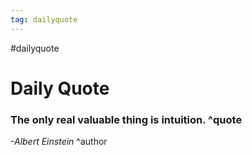 ```yaml
---
tag: dailyquote
---
```


#dailyquote

# Daily Quote

### The only real valuable thing is intuition. ^quote
*-Albert Einstein* ^author
